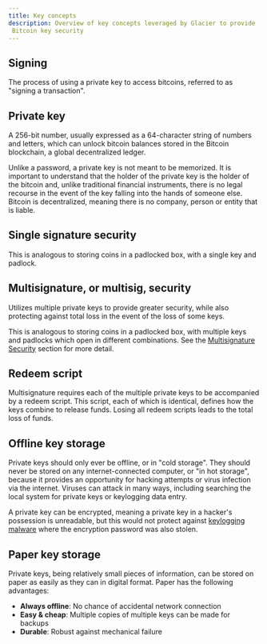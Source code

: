 ```yaml
---
title: Key concepts
description: Overview of key concepts leveraged by Glacier to provide
 Bitcoin key security
---
```


## Signing

The process of using a private key to access bitcoins, referred to as "signing
a transaction". 

## Private key

A 256-bit number, usually expressed as a 64-character string of numbers and letters,
which can unlock bitcoin balances stored in the Bitcoin blockchain, a global
decentralized ledger.

Unlike a password, a private key is not meant to be memorized.
It is important to understand that the holder of the private key is the
holder of the bitcoin and, unlike traditional financial instruments, 
there is no legal recourse in the event of the key falling into the
hands of someone else. Bitcoin is decentralized, meaning there is no
company, person or entity that is liable.

## Single signature security

This is analogous to storing coins in a padlocked box, with a single key and padlock.

## Multisignature, or multisig, security

Utilizes multiple private keys to provide greater security, while also protecting
against total loss in the event of the loss of some keys.

This is analogous to storing coins in a padlocked box, with multiple keys and
padlocks which open in different combinations. See the [Multisignature Security](/docs/overview/multi-signature-security)
section for more detail.

## Redeem script

Multisignature requires each of the multiple private keys to be accompanied by a
redeem script. This script, each of which is identical, defines how the keys
combine to release funds. Losing all redeem scripts leads to the total loss of funds.

## Offline key storage

Private keys should only ever be offline, or in "cold storage". They should
never be stored on any internet-connected computer, or "in hot storage",
because it provides an opportunity for hacking attempts or virus infection
via the internet. Viruses can attack in many ways, including searching the
local system for private keys or keylogging data entry.

A private key can be encrypted, meaning a private key in a hacker's
possession is unreadable, but this would not protect against [keylogging malware](https://en.wikipedia.org/wiki/Keystroke_logging) where the encryption
password was also stolen.

## Paper key storage

Private keys, being relatively small pieces of information, can be stored
on paper as easily as they can in digital format. Paper has the following
advantages:

* **Always offline**: No chance of accidental network connection
* **Easy & cheap**: Multiple copies of multiple keys can be made for backups
* **Durable**: Robust against mechanical failure